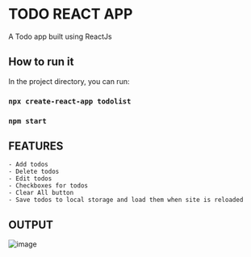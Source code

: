 # TODO REACT APP

A Todo app built using ReactJs

## How to run it

In the project directory, you can run:

### `npx create-react-app todolist`

### `npm start`

## FEATURES
    - Add todos
    - Delete todos
    - Edit todos
    - Checkboxes for todos
    - Clear All button
    - Save todos to local storage and load them when site is reloaded
    
## OUTPUT
![image](https://github.com/Kalyanipalsodkar/TodoApp-React/assets/138213118/0ddd0427-027e-4649-9829-c32aa8a47438)
